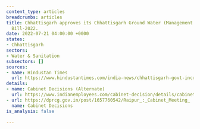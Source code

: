 ```yaml
---
content_type: articles
breadcrumbs: articles
title: Chhattisgarh approves its Chhattisgarh Ground Water (Management and Regulation)
  Bill-2022.
date: 2022-07-21 04:00:00 +0000
states:
- Chhattisgarh
sectors:
- Water & Sanitation
subsectors: []
sources:
- name: Hindustan Times
  url: https://www.hindustantimes.com/india-news/chhattisgarh-govt-increases-additional-excise-duty-on-liquor-101657810736796.html
details:
- name: Cabinet Decisions (Alternate)
  url: https://www.indianemployees.com/cabinet-decision/details/cabinet-decisions-chhattisgarh-cg-14-07-2022
- url: https://dprcg.gov.in/post/1657760542/Raipur_:_Cabinet_Meeting_
  name: Cabinet Decisions
is_analysis: false

---
```

